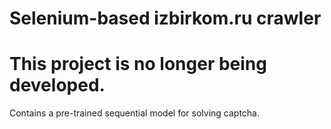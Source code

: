 # Selenium-based izbirkom.ru crawler
# This project is no longer being developed.

Contains a pre-trained sequential model for solving captcha. 
